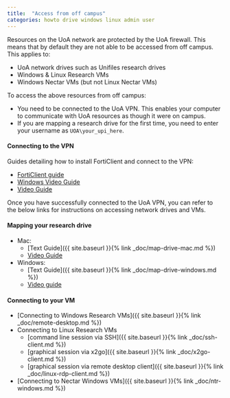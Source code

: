 ```yaml
---
title:  "Access from off campus"
categories: howto drive windows linux admin user
---
```

 
Resources on the UoA network are protected by the UoA firewall. This means that by default they are not able to be accessed from off campus. This applies to:
- UoA network drives such as Unifiles research drives
- Windows & Linux Research VMs
- Windows Nectar VMs (but not Linux Nectar VMs)  

To access the above resources from off campus:

- You need to be connected to the UoA VPN. This enables your computer to communicate with UoA resources as though it were on campus.
- If you are mapping a research drive for the first time, you need to enter your username as `UOA\your_upi_here`.

#### Connecting to the VPN
Guides detailing how to install FortiClient and connect to the VPN:

* [FortiClient guide](../assets/doc/drive-off-campus/how-to-guide-for-forticlient-vpn.pdf)
* [Windows Video Guide ]( https://youtu.be/xRTBHlLycm4)
* [Video Guide ]( https://youtu.be/tYSyPi9hM5Y)
  
Once you have successfully connected to the UoA VPN, you can refer to the below links for instructions on accessing network drives and VMs.
#### Mapping your research drive

* Mac:
    - [Text Guide]({{ site.baseurl }}{% link _doc/map-drive-mac.md %})
    - [Video Guide]( https://youtu.be/1TF_5Ejpmv4)
* Windows:
    - [Text Guide]({{ site.baseurl }}{% link _doc/map-drive-windows.md %})
    - [Video guide]( https://youtu.be/HNlL4UCZcIs)

#### Connecting to your VM

* [Connecting to Windows Research VMs]({{ site.baseurl }}{% link _doc/remote-desktop.md %})
* Connecting to Linux Research VMs
    - [command line session via SSH]({{ site.baseurl }}{% link _doc/ssh-client.md %})
    - [graphical session via x2go]({{ site.baseurl }}{% link _doc/x2go-client.md %})
    - [graphical session via remote desktop client]({{ site.baseurl }}{% link _doc/linux-rdp-client.md %})
* [Connecting to Nectar Windows VMs]({{ site.baseurl }}{% link _doc/ntr-windows.md %})